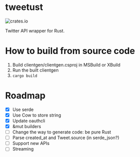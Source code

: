 # tweetust
![crates.io](https://img.shields.io/crates/v/tweetust.svg)

Twitter API wrapper for Rust.

# How to build from source code
1. Build clientgen/clientgen.csproj in MSBuild or XBuild
2. Run the built clientgen
3. `cargo build`

# Roadmap
- [x] Use serde
- [x] Use Cow to store string
- [x] Update oauthcli
- [x] &mut builders
- [ ] Change the way to generate code: be pure Rust
- [ ] Parse created_at and Tweet.source (in serde_json?)
- [ ] Support new APIs
- [ ] Streaming

